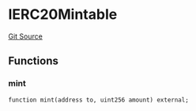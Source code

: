 # IERC20Mintable
[Git Source](https://github.com/Crossbell-Box/Crossbell-Contracts/blob/d7461dc986f92c02778fae6c468f62f2db6d2f91/contracts/interfaces/IERC20Mintable.sol)


## Functions
### mint


```solidity
function mint(address to, uint256 amount) external;
```

